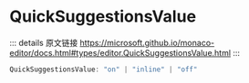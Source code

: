 # QuickSuggestionsValue

<backTop />
        
::: details 原文链接
https://microsoft.github.io/monaco-editor/docs.html#types/editor.QuickSuggestionsValue.html
:::

```ts
QuickSuggestionsValue: "on" | "inline" | "off"
```